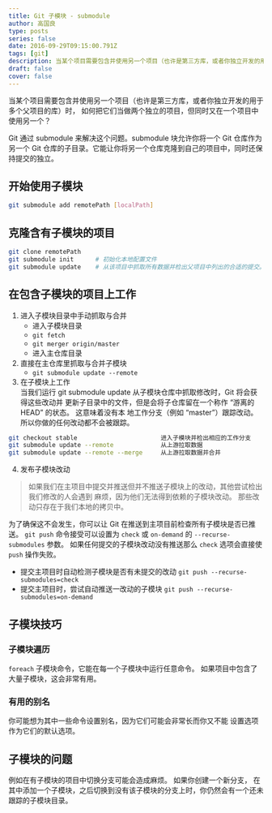 ```yaml
---
title: Git 子模块 - submodule
author: 高国良
type: posts
series: false
date: 2016-09-29T09:15:00.791Z
tags: [git]
description: 当某个项目需要包含并使用另一个项目（也许是第三方库，或者你独立开发的用于多个父项目的库）时，如何把它们当做两个独立的项目，但同时又在一个项目中使用另一个？
draft: false 
cover: false
---
```


当某个项目需要包含并使用另一个项目（也许是第三方库，或者你独立开发的用于多个父项目的库）时，
如何把它们当做两个独立的项目，但同时又在一个项目中使用另一个？

Git 通过 submodule 来解决这个问题。submodule 块允许你将一个 Git 仓库作为另一个 Git 仓库的子目录。它能让你将另一个仓库克隆到自己的项目中，同时还保持提交的独立。

## 开始使用子模块

```bash
git submodule add remotePath [localPath]
```

## 克隆含有子模块的项目

```bash
git clone remotePath
git submodule init      # 初始化本地配置文件
git submodule update    # 从该项目中抓取所有数据并检出父项目中列出的合适的提交。
```

## 在包含子模块的项目上工作

1. 进入子模块目录中手动抓取与合并
   - 进入子模块目录
   - `git fetch`
   - `git merger origin/master`
   - 进入主仓库目录
2. 直接在主仓库里抓取与合并子模块
   - `git submodule update --remote`
3. 在子模块上工作  
   当我们运行 git submodule update 从子模块仓库中抓取修改时，Git 将会获得这些改动并 更新子目录中的文件，但是会将子仓库留在一个称作 &ldquo;游离的 HEAD&rdquo; 的状态。 这意味着没有本 地工作分支（例如 &ldquo;master&rdquo;）跟踪改动。 所以你做的任何改动都不会被跟踪。
```bash
git checkout stable                       进入子模块并检出相应的工作分支
git submodule update --remote             从上游拉取数据
git submodule update --remote --merge     从上游拉取数据并合并
```
4. 发布子模块改动

> 如果我们在主项目中提交并推送但并不推送子模块上的改动，其他尝试检出我们修改的人会遇到 麻烦，因为他们无法得到依赖的子模块改动。
> 那些改动只存在于我们本地的拷贝中。

为了确保这不会发生，你可以让 Git 在推送到主项目前检查所有子模块是否已推送。 `git push` 命令接受可以设置为 `check` 或 `on-demand` 的 `--recurse-submodules` 参数。
如果任何提交的子模块改动没有推送那么 `check` 选项会直接使 `push` 操作失败。

- 提交主项目时自动检测子模块是否有未提交的改动 `git push --recurse-submodules=check`
- 提交主项目时，尝试自动推送一改动的子模块 `git push --recurse-submodules=on-demand`

## 子模块技巧

### 子模块遍历

`foreach` 子模块命令，它能在每一个子模块中运行任意命令。 如果项目中包含了大量子模块，这会非常有用。

### 有用的别名

你可能想为其中一些命令设置别名，因为它们可能会非常长而你又不能 设置选项作为它们的默认选项。

## 子模块的问题

例如在有子模块的项目中切换分支可能会造成麻烦。 如果你创建一个新分支， 在其中添加一个子模块，之后切换到没有该子模块的分支上时，你仍然会有一个还未跟踪的子模块目录。
